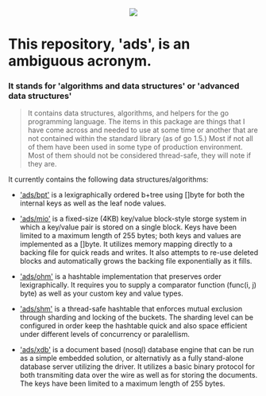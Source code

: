 <div align="center"><img src="https://docs.google.com/drawings/d/1E7Ex2Vc7TpnXffN2nlZ4IEBGSuWwaiAROibe4vuzOZY/pub?w=167&amp;h=114"/></div>

# This repository, 'ads',  is an ambiguous acronym. 
### It stands for 'algorithms and data structures' or 'advanced data structures' 

>It contains data structures, algorithms, and helpers for the go programming language. The items in this package are things that I have come across and needed to use at some time or another that are not contained within the standard library (as of go 1.5.) Most if not all of them have been used in some type of production environment. Most of them should not be considered thread-safe, they will note if they are.

It currently contains the following data structures/algorithms:

- <a href="bpt">'ads/bpt'</a> is a lexigraphically ordered b+tree using []byte for both the internal keys as well as the leaf node values.

- <a href="mio">'ads/mio'</a> is a fixed-size (4KB) key/value block-style storge system in which a key/value pair is stored on a single block. Keys have been limited to a maximum length of 255 bytes; both keys and values are implemented as a []byte. It utilizes memory mapping directly to a backing file for quick reads and writes. It also attempts to re-use deleted blocks and automatically grows the backing file exponentially as it fills.

- <a href="ohm">'ads/ohm'</a> is a hashtable implementation that preserves order lexigraphically. It requires you to supply a comparator function (func(i, j) byte) as well as your custom key and value types.

- <a href="shm">'ads/shm'</a> is a thread-safe hashtable that enforces mutual exclusion through sharding and locking of the buckets. The sharding level can be configured in order keep the hashtable quick and also space efficient under different levels of concurrency or paralellism.

- <a href="xdb">'ads/xdb'</a> is a document based (nosql) database engine that can be run as a simple embedded solution, or alternativly as a fully stand-alone database server utilizing the driver. It utilizes a basic binary protocol for both transmiting data over the wire as well as for storing the documents. The keys have been limited to a maximum length of 255 bytes.
